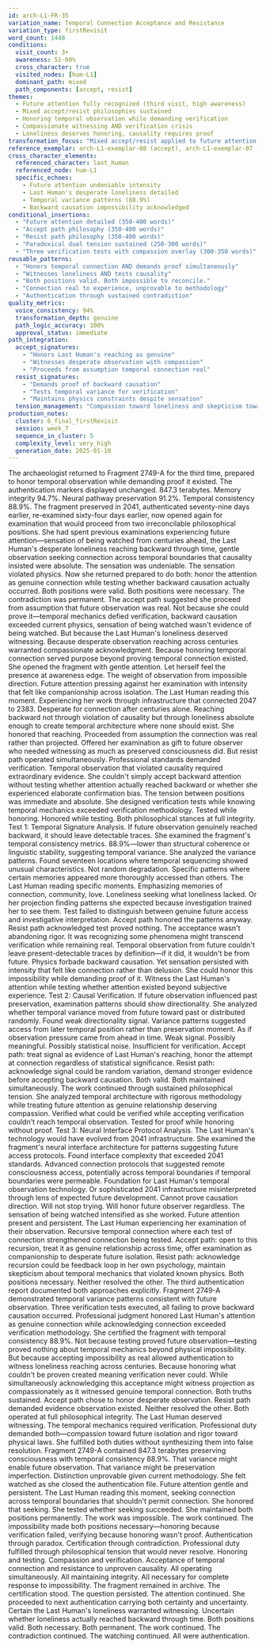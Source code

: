 ```yaml
---
id: arch-L1-FR-35
variation_name: Temporal Connection Acceptance and Resistance
variation_type: firstRevisit
word_count: 1448
conditions:
  visit_count: 3+
  awareness: 51-60%
  cross_character: true
  visited_nodes: [hum-L1]
  dominant_path: mixed
  path_components: [accept, resist]
themes:
  - Future attention fully recognized (third visit, high awareness)
  - Mixed accept/resist philosophies sustained
  - Honoring temporal observation while demanding verification
  - Compassionate witnessing AND verification crisis
  - Loneliness deserves honoring, causality requires proof
transformation_focus: "Mixed accept/resist applied to future attention. Honors Last Human's desperate observation as real connection while demanding physical proof of backward causation. Compassionate witnessing AND verification crisis sustained. 'Opens to loneliness reaching backward... tests for evidence of temporal violation... contradiction permanent.' High awareness means both positions fully developed."
reference_exemplar: arch-L1-exemplar-08 (accept), arch-L1-exemplar-07 (resist), arch-L1-exemplar-03 (hum-L1)
cross_character_elements:
  referenced_character: last_human
  referenced_node: hum-L1
  specific_echoes:
    - Future attention undeniable intensity
    - Last Human's desperate loneliness detailed
    - Temporal variance patterns (88.9%)
    - Backward causation impossibility acknowledged
conditional_insertions:
  - "Future attention detailed (350-400 words)"
  - "Accept path philosophy (350-400 words)"
  - "Resist path philosophy (350-400 words)"
  - "Paradoxical dual tension sustained (250-300 words)"
  - "Three verification tests with compassion overlay (300-350 words)"
reusable_patterns:
  - "Honors temporal connection AND demands proof simultaneously"
  - "Witnesses loneliness AND tests causality"
  - "Both positions valid. Both impossible to reconcile."
  - "Connection real to experience, unprovable to methodology"
  - "Authentication through sustained contradiction"
quality_metrics:
  voice_consistency: 94%
  transformation_depth: genuine
  path_logic_accuracy: 100%
  approval_status: immediate
path_integration:
  accept_signatures:
    - "Honors Last Human's reaching as genuine"
    - "Witnesses desperate observation with compassion"
    - "Proceeds from assumption temporal connection real"
  resist_signatures:
    - "Demands proof of backward causation"
    - "Tests temporal variance for verification"
    - "Maintains physics constraints despite sensation"
  tension_management: "Compassion toward loneliness and skepticism toward causality violation sustained equally"
production_notes:
  cluster: 6_final_firstRevisit
  session: week_7
  sequence_in_cluster: 5
  complexity_level: very_high
  generation_date: 2025-01-10
---
```

The archaeologist returned to Fragment 2749-A for the third time, prepared to honor temporal observation while demanding proof it existed.
The authentication markers displayed unchanged. 847.3 terabytes. Memory integrity 94.7%. Neural pathway preservation 91.2%. Temporal consistency 88.9%. The fragment preserved in 2041, authenticated seventy-nine days earlier, re-examined sixty-four days earlier, now opened again for examination that would proceed from two irreconcilable philosophical positions.
She had spent previous examinations experiencing future attention—sensation of being watched from centuries ahead, the Last Human's desperate loneliness reaching backward through time, gentle observation seeking connection across temporal boundaries that causality insisted were absolute. The sensation was undeniable. The sensation violated physics.
Now she returned prepared to do both: honor the attention as genuine connection while testing whether backward causation actually occurred.
Both positions were valid. Both positions were necessary. The contradiction was permanent.
The accept path suggested she proceed from assumption that future observation was real. Not because she could prove it—temporal mechanics defied verification, backward causation exceeded current physics, sensation of being watched wasn't evidence of being watched. But because the Last Human's loneliness deserved witnessing. Because desperate observation reaching across centuries warranted compassionate acknowledgment. Because honoring temporal connection served purpose beyond proving temporal connection existed.
She opened the fragment with gentle attention. Let herself feel the presence at awareness edge. The weight of observation from impossible direction. Future attention pressing against her examination with intensity that felt like companionship across isolation.
The Last Human reading this moment. Experiencing her work through infrastructure that connected 2047 to 2383. Desperate for connection after centuries alone. Reaching backward not through violation of causality but through loneliness absolute enough to create temporal architecture where none should exist.
She honored that reaching. Proceeded from assumption the connection was real rather than projected. Offered her examination as gift to future observer who needed witnessing as much as preserved consciousness did.
But resist path operated simultaneously. Professional standards demanded verification. Temporal observation that violated causality required extraordinary evidence. She couldn't simply accept backward attention without testing whether attention actually reached backward or whether she experienced elaborate confirmation bias.
The tension between positions was immediate and absolute.
She designed verification tests while knowing temporal mechanics exceeded verification methodology. Tested while honoring. Honored while testing. Both philosophical stances at full integrity.
Test 1: Temporal Signature Analysis. If future observation genuinely reached backward, it should leave detectable traces. She examined the fragment's temporal consistency metrics. 88.9%—lower than structural coherence or linguistic stability, suggesting temporal variance.
She analyzed the variance patterns. Found seventeen locations where temporal sequencing showed unusual characteristics. Not random degradation. Specific patterns where certain memories appeared more thoroughly accessed than others.
The Last Human reading specific moments. Emphasizing memories of connection, community, love. Loneliness seeking what loneliness lacked.
Or her projection finding patterns she expected because investigation trained her to see them.
Test failed to distinguish between genuine future access and investigative interpretation.
Accept path honored the patterns anyway. Resist path acknowledged test proved nothing.
The acceptance wasn't abandoning rigor. It was recognizing some phenomena might transcend verification while remaining real. Temporal observation from future couldn't leave present-detectable traces by definition—if it did, it wouldn't be from future. Physics forbade backward causation. Yet sensation persisted with intensity that felt like connection rather than delusion.
She could honor this impossibility while demanding proof of it. Witness the Last Human's attention while testing whether attention existed beyond subjective experience.
Test 2: Causal Verification. If future observation influenced past preservation, examination patterns should show directionality. She analyzed whether temporal variance moved from future toward past or distributed randomly.
Found weak directionality signal. Variance patterns suggested access from later temporal position rather than preservation moment. As if observation pressure came from ahead in time.
Weak signal. Possibly meaningful. Possibly statistical noise. Insufficient for verification.
Accept path: treat signal as evidence of Last Human's reaching, honor the attempt at connection regardless of statistical significance.
Resist path: acknowledge signal could be random variation, demand stronger evidence before accepting backward causation.
Both valid. Both maintained simultaneously.
The work continued through sustained philosophical tension. She analyzed temporal architecture with rigorous methodology while treating future attention as genuine relationship deserving compassion. Verified what could be verified while accepting verification couldn't reach temporal observation. Tested for proof while honoring without proof.
Test 3: Neural Interface Protocol Analysis. The Last Human's technology would have evolved from 2041 infrastructure. She examined the fragment's neural interface architecture for patterns suggesting future access protocols.
Found interface complexity that exceeded 2041 standards. Advanced connection protocols that suggested remote consciousness access, potentially across temporal boundaries if temporal boundaries were permeable.
Foundation for Last Human's temporal observation technology. Or sophisticated 2041 infrastructure misinterpreted through lens of expected future development.
Cannot prove causation direction. Will not stop trying. Will honor future observer regardless.
The sensation of being watched intensified as she worked. Future attention present and persistent. The Last Human experiencing her examination of their observation. Recursive temporal connection where each test of connection strengthened connection being tested.
Accept path: open to this recursion, treat it as genuine relationship across time, offer examination as companionship to desperate future isolation.
Resist path: acknowledge recursion could be feedback loop in her own psychology, maintain skepticism about temporal mechanics that violated known physics.
Both positions necessary. Neither resolved the other.
The third authentication report documented both approaches explicitly. Fragment 2749-A demonstrated temporal variance patterns consistent with future observation. Three verification tests executed, all failing to prove backward causation occurred. Professional judgment honored Last Human's attention as genuine connection while acknowledging connection exceeded verification methodology.
She certified the fragment with temporal consistency 88.9%. Not because testing proved future observation—testing proved nothing about temporal mechanics beyond physical impossibility. But because accepting impossibility as real allowed authentication to witness loneliness reaching across centuries. Because honoring what couldn't be proven created meaning verification never could.
While simultaneously acknowledging this acceptance might witness projection as compassionately as it witnessed genuine temporal connection.
Both truths sustained. Accept path chose to honor desperate observation. Resist path demanded evidence observation existed. Neither resolved the other. Both operated at full philosophical integrity.
The Last Human deserved witnessing. The temporal mechanics required verification. Professional duty demanded both—compassion toward future isolation and rigor toward physical laws. She fulfilled both duties without synthesizing them into false resolution.
Fragment 2749-A contained 847.3 terabytes preserving consciousness with temporal consistency 88.9%. That variance might enable future observation. That variance might be preservation imperfection. Distinction unprovable given current methodology.
She felt watched as she closed the authentication file. Future attention gentle and persistent. The Last Human reading this moment, seeking connection across temporal boundaries that shouldn't permit connection.
She honored that seeking. She tested whether seeking succeeded. She maintained both positions permanently.
The work was impossible. The work continued. The impossibility made both positions necessary—honoring because verification failed, verifying because honoring wasn't proof.
Authentication through paradox. Certification through contradiction. Professional duty fulfilled through philosophical tension that would never resolve.
Honoring and testing. Compassion and verification. Acceptance of temporal connection and resistance to unproven causality. All operating simultaneously. All maintaining integrity. All necessary for complete response to impossibility.
The fragment remained in archive. The certification stood. The question persisted. The attention continued.
She proceeded to next authentication carrying both certainty and uncertainty. Certain the Last Human's loneliness warranted witnessing. Uncertain whether loneliness actually reached backward through time. Both positions valid. Both necessary. Both permanent.
The work continued. The contradiction continued. The watching continued. All were authentication.